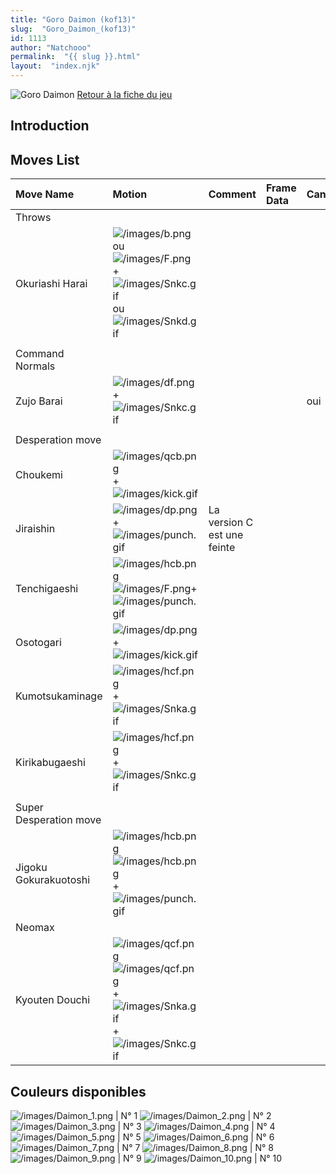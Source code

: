 ```yaml
---
title: "Goro Daimon (kof13)"
slug:  "Goro_Daimon_(kof13)"
id: 1113
author: "Natchooo"
permalink:  "{{ slug }}.html"
layout:  "index.njk"
---
```


![Goro Daimon](/images/Gorokof13.gif "Goro Daimon") [Retour à la fiche
du
jeu](http://basgrospoing.fr/wiki/index.php?title=The_King_of_Fighters_XIII)

## Introduction

## Moves List

| Move Name              | Motion                                                                                                                                                           | Comment                     | Frame Data | Cancelable | Damage LOW/HIGH/EX |
|:-----------------------|:-----------------------------------------------------------------------------------------------------------------------------------------------------------------|:----------------------------|:-----------|:-----------|:-------------------|
| Throws                 |                                                                                                                                                                  |                             |            |            |                    |
| Okuriashi Harai        | ![](/images/b.png "/images/b.png") ou ![](/images/F.png "/images/F.png") + ![](/images/Snkc.gif "/images/Snkc.gif") ou ![](/images/Snkd.gif "/images/Snkd.gif")  |                             |            |            | 100                |
|                        |                                                                                                                                                                  |                             |            |            |                    |
| Command Normals        |                                                                                                                                                                  |                             |            |            |                    |
| Zujo Barai             | ![](/images/df.png "/images/df.png") + ![](/images/Snkc.gif "/images/Snkc.gif")                                                                                  |                             |            | oui        | 60                 |
|                        |                                                                                                                                                                  |                             |            |            |                    |
| Desperation move       |                                                                                                                                                                  |                             |            |            |                    |
| Choukemi               | ![](/images/qcb.png "/images/qcb.png") + ![](/images/kick.gif "/images/kick.gif")                                                                                |                             |            |            |                    |
| Jiraishin              | ![](/images/dp.png "/images/dp.png") + ![](/images/punch.gif "/images/punch.gif")                                                                                | La version C est une feinte |            |            | 90/ 0 / 100,100    |
| Tenchigaeshi           | ![](/images/hcb.png "/images/hcb.png")![](/images/F.png "/images/F.png")+ ![](/images/punch.gif "/images/punch.gif")                                             |                             |            |            |                    |
| Osotogari              | ![](/images/dp.png "/images/dp.png") + ![](/images/kick.gif "/images/kick.gif")                                                                                  |                             |            |            |                    |
| Kumotsukaminage        | ![](/images/hcf.png "/images/hcf.png") + ![](/images/Snka.gif "/images/Snka.gif")                                                                                |                             |            |            |                    |
| Kirikabugaeshi         | ![](/images/hcf.png "/images/hcf.png") + ![](/images/Snkc.gif "/images/Snkc.gif")                                                                                |                             |            |            |                    |
|                        |                                                                                                                                                                  |                             |            |            |                    |
| Super Desperation move |                                                                                                                                                                  |                             |            |            |                    |
| Jigoku Gokurakuotoshi  | ![](/images/hcb.png "/images/hcb.png")![](/images/hcb.png "/images/hcb.png") + ![](/images/punch.gif "/images/punch.gif")                                        |                             |            |            |                    |
| Neomax                 |                                                                                                                                                                  |                             |            |            |                    |
| Kyouten Douchi         | ![](/images/qcf.png "/images/qcf.png")![](/images/qcf.png "/images/qcf.png") + ![](/images/Snka.gif "/images/Snka.gif")+![](/images/Snkc.gif "/images/Snkc.gif") |                             |            |            |                    |

## Couleurs disponibles

![](/images/Daimon_1.png "/images/Daimon_1.png") \| N° 1
![](/images/Daimon_2.png "/images/Daimon_2.png") \| N° 2
![](/images/Daimon_3.png "/images/Daimon_3.png") \| N° 3
![](/images/Daimon_4.png "/images/Daimon_4.png") \| N° 4
![](/images/Daimon_5.png "/images/Daimon_5.png") \| N° 5
![](/images/Daimon_6.png "/images/Daimon_6.png") \| N° 6
![](/images/Daimon_7.png "/images/Daimon_7.png") \| N° 7
![](/images/Daimon_8.png "/images/Daimon_8.png") \| N° 8
![](/images/Daimon_9.png "/images/Daimon_9.png") \| N° 9
![](/images/Daimon_10.png "/images/Daimon_10.png") \| N° 10
